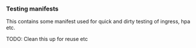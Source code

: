 ### Testing manifests
This contains some manifest used for quick and dirty testing of ingress, hpa etc.

TODO: Clean this up for reuse etc
